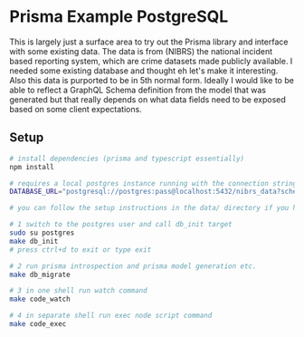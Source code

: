 # Prisma Example PostgreSQL

This is largely just a surface area to try out the Prisma library and interface with some existing data. The data is from (NIBRS) the national incident based reporting system, which are crime datasets made publicly available. I needed some existing database and thought eh let's make it interesting. Also this data is purported to be in 5th normal form. Ideally I would like to be able to reflect a GraphQL Schema definition from the model that was generated but that really depends on what data fields need to be exposed based on some client expectations.

## Setup

```bash
# install dependencies (prisma and typescript essentially)
npm install

# requires a local postgres instance running with the connection string specified in the .env file. My connection is checked in so it is uncommented.
DATABASE_URL="postgresql://postgres:pass@localhost:5432/nibrs_data?schema=public"

# you can follow the setup instructions in the data/ directory if you have problems, but basic steps I have reduced it to are:

# 1 switch to the postgres user and call db_init target
sudo su postgres
make db_init
# press ctrl+d to exit or type exit

# 2 run prisma introspection and prisma model generation etc.
make db_migrate 

# 3 in one shell run watch command
make code_watch

# 4 in separate shell run exec node script command
make code_exec
```


